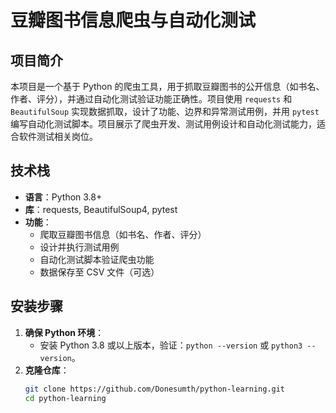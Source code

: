# 豆瓣图书信息爬虫与自动化测试

## 项目简介
本项目是一个基于 Python 的爬虫工具，用于抓取豆瓣图书的公开信息（如书名、作者、评分），并通过自动化测试验证功能正确性。项目使用 `requests` 和 `BeautifulSoup` 实现数据抓取，设计了功能、边界和异常测试用例，并用 `pytest` 编写自动化测试脚本。项目展示了爬虫开发、测试用例设计和自动化测试能力，适合软件测试相关岗位。

## 技术栈
- **语言**：Python 3.8+
- **库**：requests, BeautifulSoup4, pytest
- **功能**：
  - 爬取豆瓣图书信息（如书名、作者、评分）
  - 设计并执行测试用例
  - 自动化测试脚本验证爬虫功能
  - 数据保存至 CSV 文件（可选）

## 安装步骤
1. **确保 Python 环境**：
   - 安装 Python 3.8 或以上版本，验证：`python --version` 或 `python3 --version`。
2. **克隆仓库**：
   ```bash
   git clone https://github.com/Donesumth/python-learning.git
   cd python-learning

